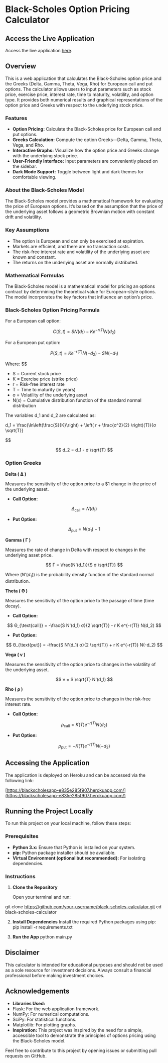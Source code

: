 # Black-Scholes Option Pricing Calculator

## Access the Live Application

Access the live application [here](https://blackscholesapp-e835e285f907.herokuapp.com/).

## Overview

This is a web application that calculates the Black-Scholes option price and the Greeks (Delta, Gamma, Theta, Vega, Rho) for European call and put options. The calculator allows users to input parameters such as stock price, exercise price, interest rate, time to maturity, volatility, and option type. It provides both numerical results and graphical representations of the option price and Greeks with respect to the underlying stock price.

### Features

- **Option Pricing:** Calculate the Black-Scholes price for European call and put options.
- **Greeks Calculation:** Compute the option Greeks—Delta, Gamma, Theta, Vega, and Rho.
- **Interactive Graphs:** Visualize how the option price and Greeks change with the underlying stock price.
- **User-Friendly Interface:** Input parameters are conveniently placed on the sidebar.
- **Dark Mode Support:** Toggle between light and dark themes for comfortable viewing.

### About the Black-Scholes Model

The Black-Scholes model provides a mathematical framework for evaluating the price of European options. It’s based on the assumption that the price of the underlying asset follows a geometric Brownian motion with constant drift and volatility.

### Key Assumptions

- The option is European and can only be exercised at expiration.
- Markets are efficient, and there are no transaction costs.
- The risk-free interest rate and volatility of the underlying asset are known and constant.
- The returns on the underlying asset are normally distributed.

### Mathematical Formulas

The Black-Scholes model is a mathematical model for pricing an options contract by determining the theoretical value for European-style options. The model incorporates the key factors that influence an option’s price.

### Black-Scholes Option Pricing Formula

For a European call option:

$$
C(S, t) = S N(d_1) - K e^{-r(T)} N(d_2)
$$

For a European put option:

$$
P(S, t) = K e^{-r(T)} N(-d_2) - S N(-d_1)
$$

Where:
$$
- S = Current stock price
- K = Exercise price (strike price)
- r = Risk-free interest rate
- T = Time to maturity (in years)
- σ = Volatility of the underlying asset
- N(x) = Cumulative distribution function of the standard normal distribution

The variables d_1 and d_2 are calculated as:

d_1 = \frac{\ln\left(\frac{S}{K}\right) + \left( r + \frac{σ^2}{2} \right)(T)}{σ \sqrt{T}}

$$

$$
d_2 = d_1 - σ \sqrt{T}
$$

### Option Greeks

**Delta ( Δ )**

Measures the sensitivity of the option price to a $1 change in the price of the underlying asset.

- **Call Option:**

$$
Δ_{\text{call}} = N(d_1)
$$

- **Put Option:**

$$
Δ_{\text{put}} = N(d_1) - 1
$$

**Gamma ( Γ )**

Measures the rate of change in Delta with respect to changes in the underlying asset price.

$$
Γ = \frac{N'(d_1)}{S σ \sqrt{T}}
$$

Where $( N'(d_1))$ is the probability density function of the standard normal distribution.

**Theta ( Θ )**

Measures the sensitivity of the option price to the passage of time (time decay).

- **Call Option:**

$$
Θ_{\text{call}} = -\frac{S N'(d_1) σ}{2 \sqrt{T}} - r K e^{-r(T)} N(d_2)
$$

- **Put Option:**

$$
Θ_{\text{put}} = -\frac{S N'(d_1) σ}{2 \sqrt{T}} + r K e^{-r(T)} N(-d_2)
$$

**Vega ( ν )**

Measures the sensitivity of the option price to changes in the volatility of the underlying asset.

$$
ν = S \sqrt{T} N'(d_1)
$$

**Rho ( ρ )**

Measures the sensitivity of the option price to changes in the risk-free interest rate.

- **Call Option:**

$$
ρ_{\text{call}} = K (T) e^{-r(T)} N(d_2)
$$

- **Put Option:**

$$
ρ_{\text{put}} = -K (T) e^{-r(T)} N(-d_2)
$$

## Accessing the Application

The application is deployed on Heroku and can be accessed via the following link:

[https://blackscholesapp-e835e285f907.herokuapp.com/](https://blackscholesapp-e835e285f907.herokuapp.com/)

## Running the Project Locally

To run this project on your local machine, follow these steps:

### Prerequisites

- **Python 3.x:** Ensure that Python is installed on your system.
- **pip:** Python package installer should be available.
- **Virtual Environment (optional but recommended):** For isolating dependencies.

### Instructions

1. **Clone the Repository**

   Open your terminal and run:

git clone https://github.com/your-username/black-scholes-calculator.git
cd black-scholes-calculator

2. **Install Dependencies**
Install the required Python packages using pip:
pip install -r requirements.txt

3. **Run the App**
python main.py


## Disclaimer

This calculator is intended for educational purposes and should not be used as a sole resource for investment decisions. Always consult a financial professional before making investment choices.

## Acknowledgements

- **Libraries Used:**
- Flask: For the web application framework.
- NumPy: For numerical computations.
- SciPy: For statistical functions.
- Matplotlib: For plotting graphs.
- **Inspiration:** This project was inspired by the need for a simple, accessible tool to demonstrate the principles of options pricing using the Black-Scholes model.

Feel free to contribute to this project by opening issues or submitting pull requests on GitHub.
